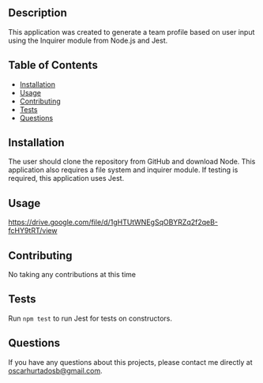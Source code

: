 ## Description 
This application was created to generate a team profile based on user input using the Inquirer module from Node.js and Jest.

## Table of Contents
* [Installation](#installation)
* [Usage](#usage)
* [Contributing](#contributing)
* [Tests](#tests)
* [Questions](#questions)

## Installation 
The user should clone the repository from GitHub and download Node. This application also requires a file system and inquirer module. If testing is required, this application uses Jest. 

## Usage 

https://drive.google.com/file/d/1gHTUtWNEgSqOBYRZq2f2qeB-fcHY9tRT/view



## Contributing 
No taking any contributions at this time

## Tests
Run `npm test` to run Jest for tests on constructors. 

## Questions
If you have any questions about this projects, please contact me directly at oscarhurtadosb@gmail.com.
